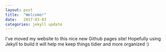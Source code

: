 ```yaml
---
layout: post
title:  "Welcome!"
date:   2017-03-03
categories: jekyll update
---
```


I've moved my website to this nice new Github pages site! Hopefully using Jekyll to build it will help me keep things tidier and more organized :)
